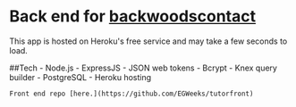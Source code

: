 # Back end for [backwoodscontact](https://backwoodscontact.xyz)

This app is hosted on Heroku's free service and may take a few seconds to load.

##Tech
	- Node.js
	- ExpressJS
	- JSON web tokens 
	- Bcrypt
	- Knex query builder
	- PostgreSQL
	- Heroku hosting

	Front end repo [here.](https://github.com/EGWeeks/tutorfront)